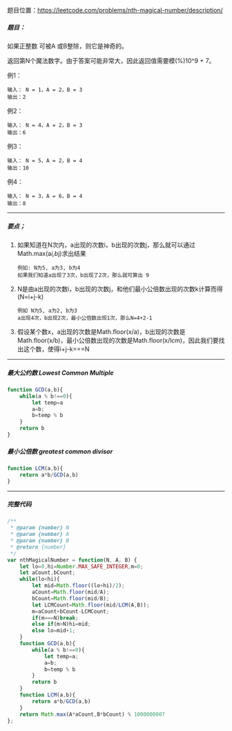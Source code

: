 题目位置：https://leetcode.com/problems/nth-magical-number/description/

##### 题目：

如果正整数 可被A  或B整除，则它是神奇的。

返回第N个魔法数字。由于答案可能非常大，因此返回值需要模(%)10^9 + 7。

例1：
```
输入： N = 1，A = 2，B = 3
输出：2
```
例2：
```
输入： N = 4，A = 2，B = 3
输出：6
```
例3：
```
输入： N = 5，A = 2，B = 4
输出：10
```
例4：
```
输入： N = 3，A = 6，B = 4
输出：8
```

----------

##### 要点；
1. 如果知道在N次内，a出现的次数i，b出现的次数j，那么就可以通过Math.max(a*i,b*j)求出结果
    ```
    例如: N为5, a为3, b为4
    如果我们知道a出现了3次，b出现了2次，那么就可算出 9
    ```

2. N是由a出现的次数i，b出现的次数j，和他们最小公倍数出现的次数k计算而得(N=i+j-k)
    ```
    例如 N为5, a为2, b为3
    a出现4次，b出现2次，最小公倍数出现1次，那么N=4+2-1
    ```

3. 假设某个数x，a出现的次数是Math.floor(x/a)，b出现的次数是Math.floor(x/b)，最小公倍数出现的次数是Math.floor(x/lcm)，因此我们要找出这个数，使得i+j-k===N


----------------------

##### 最大公约数 Lowest Common Multiple
```js
function GCD(a,b){
    while(a % b!==0){
        let temp=a
        a=b;
        b=temp % b
    }
    return b
}
```

##### 最小公倍数 greatest common divisor

```js
function LCM(a,b){
    return a*b/GCD(a,b)
}
```
--------

##### 完整代码
```js
/**
 * @param {number} N
 * @param {number} A
 * @param {number} B
 * @return {number}
 */
var nthMagicalNumber = function(N, A, B) {
    let lo=0,hi=Number.MAX_SAFE_INTEGER,m=0;
    let aCount,bCount;
    while(lo<hi){
        let mid=Math.floor((lo+hi)/2);
        aCount=Math.floor(mid/A);
        bCount=Math.floor(mid/B);
        let LCMCount=Math.floor(mid/LCM(A,B));
        m=aCount+bCount-LCMCount;
        if(m===N)break;
        else if(m>N)hi=mid;
        else lo=mid+1;
    }
    function GCD(a,b){
        while(a % b!==0){
            let temp=a;
            a=b;
            b=temp % b
        }
        return b
    }
    function LCM(a,b){
        return a*b/GCD(a,b)
    }
    return Math.max(A*aCount,B*bCount) % 1000000007
};
```
